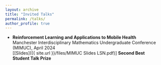 ```yaml
---
layout: archive
title: "Invited Talks"
permalink: /talks/
author_profile: true
---
```


- **Reinforcement Learning and Applications to Mobile Health** <br>
Manchester Interdisciplinary Mathematics Undergraduate Conference (MIMUC), April 2024 <br>
[[Slides]({{ site.url }}/files/MIMUC Slides LSN.pdf)] **Second Best Student Talk Prize**
